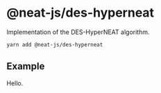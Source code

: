 # @neat-js/des-hyperneat

Implementation of the DES-HyperNEAT algorithm.

```sh
yarn add @neat-js/des-hyperneat
```

## Example

Hello.
